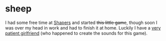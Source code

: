 <!--
  date: 2005-06-23
  modified: 2020-06-01
  slug: sheep
  type: post
  categories: Flash, game, ActionScript
-->

# sheep

<p>I had some free time at <a href="http://www.shapers.nl/" target="_blank">Shapers</a> and started <del>this little game</del>, though soon I was over my head in work and had to finish it at home. Luckily I have a <a href="http://www.jurida.com/" target="_blank">very patient girlfriend</a> (who happened to create the sounds for this game).</p>
